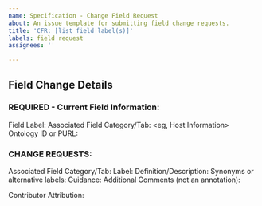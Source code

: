 ```yaml
---
name: Specification - Change Field Request
about: An issue template for submitting field change requests.
title: 'CFR: [list field label(s)]'
labels: field request
assignees: ''

---
```


<You may request multiple fields in a single issue. Delete the information irrelevant to your request.>

## Field Change Details

### REQUIRED - Current Field Information:
Field Label:
Associated Field Category/Tab: <eg, Host Information>
Ontology ID or PURL: <Can be found in the reference guides.>


### CHANGE REQUESTS:
Associated Field Category/Tab:
Label:
Definition/Description:
Synonyms or alternative labels:
Guidance:
Additional Comments (not an annotation):

Contributor Attribution: <ORCiD is preferred><Contributor information is added the the term when created when possible.>
